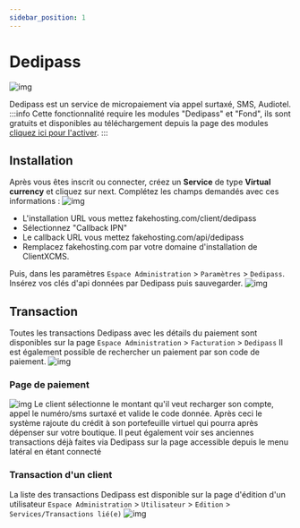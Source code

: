 ```yaml
---
sidebar_position: 1
---
```


# Dedipass
![img](http://dedipass.com/images/logo-white.png)

Dedipass est un service de micropaiement via appel surtaxé, SMS, Audiotel.
:::info
Cette fonctionnalité require les modules "Dedipass" et "Fond", ils sont gratuits et disponibles au téléchargement depuis la page des modules [cliquez ici pour l'activer](../#activation-dun-module).
:::
## Installation
Après vous êtes inscrit ou connecter, créez un **Service** de type **Virtual currency** et cliquez sur next. Complétez les champs demandés avec ces informations : 
![img](https://media.discordapp.net/attachments/926274245225504779/954699793060462662/unknown.png)
- L'installation URL vous mettez fakehosting.com/client/dedipass
- Sélectionnez "Callback IPN"
- Le callback URL vous mettez fakehosting.com/api/dedipass
- Remplacez fakehosting.com par votre domaine d'installation de ClientXCMS.

Puis, dans les paramètres  `Espace Administration` > `Paramètres` > `Dedipass`. Insérez vos clés d'api données par Dedipass puis sauvegarder.
![img](https://media.discordapp.net/attachments/1033142197102592131/1033142225862922270/unknown.png)

## Transaction
Toutes les transactions Dedipass avec les détails du paiement sont disponibles sur la page  `Espace Administration` > `Facturation` > `Dedipass`
Il est également possible de rechercher un paiement par son code de paiement.
![img](https://media.discordapp.net/attachments/926274245225504779/954702127882715156/unknown.png)
### Page de paiement 
![img](https://media.discordapp.net/attachments/926274245225504779/954705231567011900/unknown.png)
Le client sélectionne le montant qu'il veut recharger son compte, appel le numéro/sms surtaxé et valide le code donnée. Après ceci le système rajoute du crédit à son portefeuille virtuel qui pourra après dépenser sur votre boutique.
Il peut également voir ses anciennes transactions déjà faites via Dedipass sur la page accessible depuis le menu latéral en étant connecté
### Transaction d'un client
La liste des transactions Dedipass est disponible sur la page d'édition d'un utilisateur `Espace Administration` > `Utilisateur` > `Edition` > `Services/Transactions lié(e)`
![img](https://media.discordapp.net/attachments/926274245225504779/954701610804736030/unknown.png)